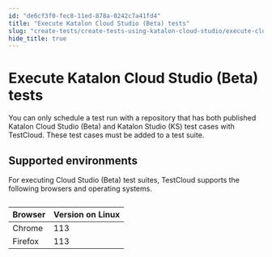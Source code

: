 ```yaml
---
id: "de6cf3f0-fec8-11ed-878a-0242c7a41fd4"
title: "Execute Katalon Cloud Studio (Beta) tests"
slug: "create-tests/create-tests-using-katalon-cloud-studio/execute-cloud-studio-beta-tests/execute-katalon-cloud-studio-beta-tests"
hide_title: true
---
```


# <a id="concept-8113" class="anchor_top_offset"/><a id="ariaid-title1" class="anchor_top_offset"/>Execute Katalon Cloud Studio (Beta) tests

<p xmlns="http://www.w3.org/1999/xhtml" className="shortdesc">You can only schedule a test run with a repository that has both published <span className="ph">Katalon Cloud Studio (Beta)</span> and <span className="ph">Katalon Studio (KS)</span> test cases with <span className="ph">TestCloud</span>. These test cases must be added to a test suite.</p> 

## <a id="concept-2842" class="anchor_top_offset"/>Supported environments

<p xmlns="http://www.w3.org/1999/xhtml" className="p">For executing <span className="ph">Cloud Studio (Beta)</span> test suites, <span className="ph">TestCloud</span> supports the following browsers and operating systems.</p> 
<table xmlns="http://www.w3.org/1999/xhtml" className="table anchor_top_offset" id="concept-2842__c789bac5-6349-4be8-a9cd-f01be8ed520d"><caption /><colgroup><col style={{width: '50%'}} /><col style={{width: '50%'}} /></colgroup><thead className="thead"><tr className><th className="entry anchor_top_offset" id="concept-2842__c789bac5-6349-4be8-a9cd-f01be8ed520d__entry__1">Browser</th><th className="entry anchor_top_offset" id="concept-2842__c789bac5-6349-4be8-a9cd-f01be8ed520d__entry__2">Version on Linux</th></tr></thead><tbody className="tbody"><tr className><td className="entry" headers="concept-2842__c789bac5-6349-4be8-a9cd-f01be8ed520d__entry__1 concept-2842__c789bac5-6349-4be8-a9cd-f01be8ed520d__entry__2 ">Chrome</td><td className="entry" headers="concept-2842__c789bac5-6349-4be8-a9cd-f01be8ed520d__entry__1 concept-2842__c789bac5-6349-4be8-a9cd-f01be8ed520d__entry__2 ">113</td></tr><tr className><td className="entry" headers="concept-2842__c789bac5-6349-4be8-a9cd-f01be8ed520d__entry__1 concept-2842__c789bac5-6349-4be8-a9cd-f01be8ed520d__entry__2 ">Firefox</td><td className="entry" headers="concept-2842__c789bac5-6349-4be8-a9cd-f01be8ed520d__entry__1 concept-2842__c789bac5-6349-4be8-a9cd-f01be8ed520d__entry__2 ">113</td></tr></tbody></table> 
